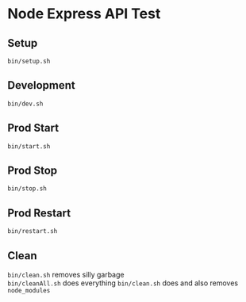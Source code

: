 # Node Express API Test

## Setup
`bin/setup.sh`

## Development
`bin/dev.sh`

## Prod Start
`bin/start.sh`

## Prod Stop
`bin/stop.sh`

## Prod Restart
`bin/restart.sh`

## Clean
`bin/clean.sh` removes silly garbage<br>
`bin/cleanAll.sh` does everything `bin/clean.sh` does and also removes `node_modules`
